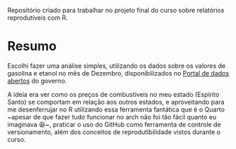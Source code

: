 Repositório criado para trabalhar no projeto final do curso sobre relatórios reprodutíveis com R.

# Resumo

Escolhi fazer uma análise simples, utilizando os dados sobre os valores de gasolina e etanol no mẽs de Dezembro, disponibilizados no [Portal de dados abertos](https://dados.gov.br/dados/conjuntos-dados/serie-historica-de-precos-de-combustiveis-e-de-glp) do governo. 

A ideia era ver como os preços de combustíveis no meu estado (Espírito Santo) se comportam em relação aos outros estados, e aproveitando para me desenferrujar no R utilizando essa ferramenta fantática que é o Quarto ~apesar de que fazer tudo funcionar no arch não foi tão fácil quanto eu imaginava :satisfied:~,  praticar o uso do GitHub como ferramenta de controle de versionamento, além dos conceitos de reprodutibilidade vistos durante o curso.
